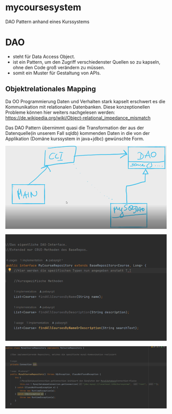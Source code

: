 # mycoursesystem
DAO Pattern anhand eines Kurssystems

# DAO
* steht für Data Access Object.
* ist ein Pattern, um den Zugriff verschiedenster Quellen so zu kapseln, ohne den Code groß verändern zu müssen.
* somit ein Muster für Gestaltung von APIs.

## Objektrelationales Mapping

Da OO Programmierung Daten und Verhalten stark kapselt erschwert es die Kommunikation mit relationalen Datenbanken.
Diese konzeptionellen Probleme können hier weiters nachgelesen werden:
https://de.wikipedia.org/wiki/Object-relational_impedance_mismatch

Das DAO Pattern übernimmt quasi  die Transformation der aus der Datenquelle(in unserem Fall sqldb)  kommenden Daten in die von der Applikation (Domäne kurssystem in java+jdbc) gewünschte Form.

![image info](./pictures/image.png)

![image_info](./pictures/Dao_interface.png)

![image_info](./pictures/myCourse.png)

